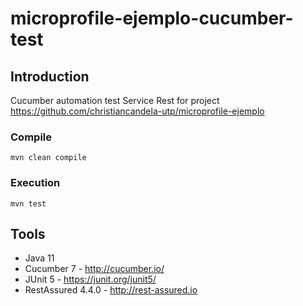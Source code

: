 # microprofile-ejemplo-cucumber-test

## Introduction

Cucumber automation test Service Rest for project https://github.com/christiancandela-utp/microprofile-ejemplo

### Compile
    mvn clean compile

### Execution
    mvn test

## Tools
- Java 11
- Cucumber 7 - http://cucumber.io/
- JUnit 5 - https://junit.org/junit5/
- RestAssured 4.4.0 - http://rest-assured.io

